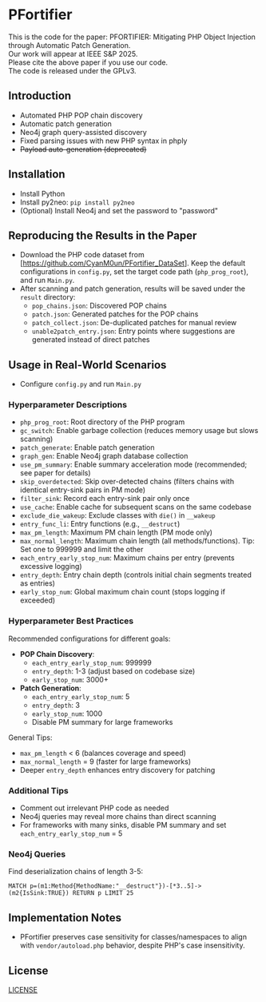 # PFortifier

This is the code for the paper: PFORTIFIER: Mitigating PHP Object Injection through Automatic Patch Generation.  
Our work will appear at IEEE S&P 2025.  
Please cite the above paper if you use our code.  
The code is released under the GPLv3.

## Introduction

* Automated PHP POP chain discovery
* Automatic patch generation
* Neo4j graph query-assisted discovery
* Fixed parsing issues with new PHP syntax in phply
* ~~Payload auto-generation (deprecated)~~

## Installation

* Install Python
* Install py2neo: `pip install py2neo`
* (Optional) Install Neo4j and set the password to "password"

## Reproducing the Results in the Paper

* Download the PHP code dataset from [<https://github.com/CyanM0un/PFortifier_DataSet>]. Keep the default configurations in `config.py`, set the target code path (`php_prog_root`), and run `Main.py`.
* After scanning and patch generation, results will be saved under the `result` directory:
  * `pop_chains.json`: Discovered POP chains
  * `patch.json`: Generated patches for the POP chains
  * `patch_collect.json`: De-duplicated patches for manual review
  * `unable2patch_entry.json`: Entry points where suggestions are generated instead of direct patches

## Usage in Real-World Scenarios

* Configure `config.py` and run `Main.py`

### Hyperparameter Descriptions

* `php_prog_root`: Root directory of the PHP program
* `gc_switch`: Enable garbage collection (reduces memory usage but slows scanning)
* `patch_generate`: Enable patch generation
* `graph_gen`: Enable Neo4j graph database collection
* `use_pm_summary`: Enable summary acceleration mode (recommended; see paper for details)
* `skip_overdetected`: Skip over-detected chains (filters chains with identical entry-sink pairs in PM mode)
* `filter_sink`: Record each entry-sink pair only once
* `use_cache`: Enable cache for subsequent scans on the same codebase
* `exclude_die_wakeup`: Exclude classes with `die()` in `__wakeup`
* `entry_func_li`: Entry functions (e.g., `__destruct`)
* `max_pm_length`: Maximum PM chain length (PM mode only)
* `max_normal_length`: Maximum chain length (all methods/functions). Tip: Set one to 999999 and limit the other
* `each_entry_early_stop_num`: Maximum chains per entry (prevents excessive logging)
* `entry_depth`: Entry chain depth (controls initial chain segments treated as entries)
* `early_stop_num`: Global maximum chain count (stops logging if exceeded)

### Hyperparameter Best Practices

Recommended configurations for different goals:

* **POP Chain Discovery**:
  * `each_entry_early_stop_num`: 999999
  * `entry_depth`: 1-3 (adjust based on codebase size)
  * `early_stop_num`: 3000+
* **Patch Generation**:
  * `each_entry_early_stop_num`: 5
  * `entry_depth`: 3
  * `early_stop_num`: 1000
  * Disable PM summary for large frameworks

General Tips:

* `max_pm_length` < 6 (balances coverage and speed)
* `max_normal_length` = 9 (faster for large frameworks)
* Deeper `entry_depth` enhances entry discovery for patching

### Additional Tips

* Comment out irrelevant PHP code as needed
* Neo4j queries may reveal more chains than direct scanning
* For frameworks with many sinks, disable PM summary and set `each_entry_early_stop_num` = 5

### Neo4j Queries

Find deserialization chains of length 3-5:

```cypher
MATCH p=(m1:Method{MethodName:"__destruct"})-[*3..5]->(m2{IsSink:TRUE}) RETURN p LIMIT 25
```

## Implementation Notes

* PFortifier preserves case sensitivity for classes/namespaces to align with `vendor/autoload.php` behavior, despite PHP's case insensitivity.

## License

[LICENSE](/COPYING)
